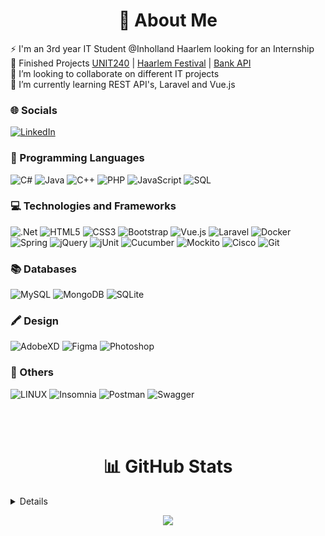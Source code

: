 <h1 align="center">💫 About Me </h1>

⚡ I'm an 3rd year IT Student @Inholland Haarlem looking for an Internship<br>
🔭 Finished Projects [UNIT240](https://646415.000webhostapp.com/) | [Haarlem Festival](https://hf6.000webhostapp.com/page/festival) | [Bank API](https://bank-api-inholland.netlify.app/) <br>
👯 I’m looking to collaborate on different IT projects <br>
📝 I’m currently learning REST API's, Laravel and Vue.js <br>

### 🌐 Socials
[![LinkedIn](https://img.shields.io/badge/LinkedIn-%230077B5.svg?logo=linkedin&logoColor=white)](https://linkedin.com/in/alexandru-beghiu) 

### 🚀 Programming Languages
![C#](https://img.shields.io/badge/c%23-%23239120.svg?style=for-the-badge&logo=c-sharp&logoColor=white) 
![Java](https://img.shields.io/badge/java-black?style=for-the-badge&logo=openjdk)
![C++](https://img.shields.io/badge/c++-%2300599C.svg?style=for-the-badge&logo=c%2B%2B&logoColor=white) 
![PHP](https://img.shields.io/badge/php-%23777BB4.svg?style=for-the-badge&logo=php&logoColor=white)
![JavaScript](https://img.shields.io/badge/javascript-%23323330.svg?style=for-the-badge&logo=javascript&logoColor=%23F7DF1E) 
![SQL](https://img.shields.io/badge/sql-black?style=for-the-badge&logo=mysql)

### 💻 Technologies and Frameworks
![.Net](https://img.shields.io/badge/.NET-5C2D91?style=for-the-badge&logo=.net&logoColor=white) 
![HTML5](https://img.shields.io/badge/html5-%23E34F26.svg?style=for-the-badge&logo=html5&logoColor=white) 
![CSS3](https://img.shields.io/badge/css3-%231572B6.svg?style=for-the-badge&logo=css3&logoColor=white) 
![Bootstrap](https://img.shields.io/badge/bootstrap-%23563D7C.svg?style=for-the-badge&logo=bootstrap&logoColor=white)
![Vue.js](https://img.shields.io/badge/Vue.js-35495E?style=for-the-badge&logo=vue.js&logoColor=4FC08D) 
![Laravel](https://img.shields.io/badge/Laravel-FF2D20.svg?style=for-the-badge&logo=Laravel&logoColor=white)
![Docker](https://img.shields.io/badge/docker-%230db7ed.svg?style=for-the-badge&logo=docker&logoColor=white) 
![Spring](https://img.shields.io/badge/Spring-6DB33F?style=for-the-badge&logo=spring&logoColor=white)
![jQuery](https://img.shields.io/badge/jquery-%230769AD.svg?style=for-the-badge&logo=jquery&logoColor=white)
![jUnit](https://img.shields.io/badge/JUnit5-25A162.svg?style=for-the-badge&logo=JUnit5&logoColor=white)
![Cucumber](https://img.shields.io/badge/Cucumber-23D96C.svg?style=for-the-badge&logo=Cucumber&logoColor=white)
![Mockito](https://img.shields.io/badge/Mockito-8D6748.svg?style=for-the-badge&logo=Mocha&logoColor=white)
![Cisco](https://img.shields.io/badge/Cisco-1BA0D7.svg?style=for-the-badge&logo=Cisco&logoColor=white)
![Git](https://img.shields.io/badge/Git-F05032.svg?style=for-the-badge&logo=Git&logoColor=white)

### 📚  Databases
![MySQL](	https://img.shields.io/badge/MySQL-00000F?style=for-the-badge&logo=mysql&logoColor=white) 
![MongoDB](https://img.shields.io/badge/MongoDB-%234ea94b.svg?style=for-the-badge&logo=mongodb&logoColor=white) 
![SQLite](https://img.shields.io/badge/sqlite-%2307405e.svg?style=for-the-badge&logo=sqlite&logoColor=white) 

### 🖍 Design
![AdobeXD](https://img.shields.io/badge/Adobe%20XD-470137?style=for-the-badge&logo=Adobe%20XD&logoColor=#FF61F6)
![Figma](https://img.shields.io/badge/Figma-purple?style=for-the-badge&logo=figma&logoColor=white)
![Photoshop](https://img.shields.io/badge/Photoshop-31A8FF?style=for-the-badge&logo=Adobe%20Photoshop&logoColor=black)

### 🔌 Others
![LINUX](https://img.shields.io/badge/Linux-FCC624?style=for-the-badge&logo=linux&logoColor=black) 
![Insomnia](https://img.shields.io/badge/Insomnia-black?style=for-the-badge&logo=insomnia&logoColor=5849BE) 
![Postman](https://img.shields.io/badge/Postman-orange?style=for-the-badge&logo=postman&logoColor=5849BE) 
![Swagger](https://img.shields.io/badge/-Swagger-%23Clojure?style=for-the-badge&logo=swagger&logoColor=white)

<br><br>

<h1 align="center">📊 GitHub Stats </h1>
<details>
  <p align="center">
    <img src="https://github-readme-streak-stats.herokuapp.com/?user=sasabeghiu&theme=blue-green&hide_border=false" /> <br>
    <img src="https://github-readme-stats.vercel.app/api?username=sasabeghiu&theme=blue-green&hide_border=false&include_all_commits=false&count_private=true" /> <br>
    <img src="https://github-readme-stats.vercel.app/api/top-langs/?username=sasabeghiu&size_weight=0.5&count_weight=0.5&langs_count=8&layout=donut-vertical&theme=blue-green&hide_border=false" /> <br>
  </p>
</details>

<p align="center">
  <img src="https://visitcount.itsvg.in/api?id=sasabeghiu&icon=5&color=11" />
</p>
